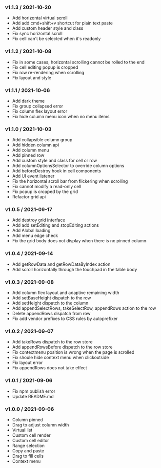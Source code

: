 ### v1.1.3 / 2021-10-20

- Add horizontal virtual scroll
- Add add cmd+shift+v shortcut for plain text paste
- Add custom header style and class
- Fix sync horizontal scroll
- Fix cell can't be selected when it's readonly

### v1.1.2 / 2021-10-08

- Fix in some cases, horizontal scrolling cannot be rolled to the end
- Fix cell editing popup is cropped
- Fix row re-rendering when scrolling
- Fix layout and style

### v1.1.1 / 2021-10-06

- Add dark theme
- Fix group collapsed error
- Fix column flex layout error
- Fix hide column menu icon when no menu items

### v1.1.0 / 2021-10-03

- Add collapsible column group
- Add hidden column api
- Add column menu
- Add pinned row
- Add custom style and class for cell or row
- Add columnOptionsSelector to override column options
- Add beforeDestroy hook in cell components
- Add UI event listener
- Fix the horizontal scroll bar from flickering when scrolling
- Fix cannot modify a read-only cell
- Fix popup is cropped by the grid
- Refactor grid api

### v1.0.5 / 2021-09-17

- Add destroy grid interface
- Add add setEditing and stopEditing actions
- Add Alobal loading
- Add menu edge check
- Fix the grid body does not display when there is no pinned column

### v1.0.4 / 2021-09-14

- Add getRowData and getRowDataByIndex action
- Add scroll horizontally through the touchpad in the table body

### v1.0.3 / 2021-09-08

- Add column flex layout and adaptive remaining width
- Add setBaseHeight dispatch to the row
- Add setHeight dispatch to the column
- Add appendSelectRows, takeSelectRow, appendRows action to the row
- Delete appendRows dispatch from row
- Fix add vendor prefixes to CSS rules by autoprefixer

### v1.0.2 / 2021-09-07

- Add takeRows dispatch to the row store
- Add appendRowsBefore dispatch to the row store
- Fix contextmenu position is wrong when the page is scrolled
- Fix shoule hide context menu when clickoutside
- Fix layout error
- Fix appendRows does not take effect

### v1.0.1 / 2021-09-06

- Fix npm publish error
- Update README.md

### v1.0.0 / 2021-09-06

- Column pinned
- Drag to adjust column width
- Virtual list
- Custom cell render
- Custom cell editor
- Range selection
- Copy and paste
- Drag to fill cells
- Context menu
